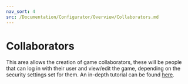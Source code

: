 ```yaml
---
nav_sort: 4
src: /Documentation/Configurator/Overview/Collaborators.md
---
```


# Collaborators

This area allows the creation of game collaborators, these will be people that can log in with their user and view/edit the game, depending on the security settings set for them. An in-depth tutorial can be found [here](/Documentation/Configurator/Capabilities.md).
